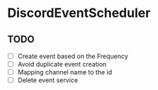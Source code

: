 # DiscordEventScheduler

## TODO
- [ ] Create event based on the Frequency
- [ ] Avoid duplicate event creation
- [ ] Mapping channel name to the id
- [ ] Delete event service